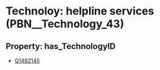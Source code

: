 # Technoloy: __helpline services__ (PBN__Technology_43)

## Property: has_TechnologyID

* [Q1482145](Q1482145)

